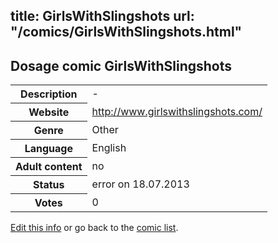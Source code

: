 title: GirlsWithSlingshots
url: "/comics/GirlsWithSlingshots.html"
---
Dosage comic GirlsWithSlingshots
-----------------------------------------

<p id="msg"></p>
<script type="text/javascript">
if (window.location.search === '?edit_info_mail=sent_ok') {
  var elem = document.getElementById("msg");
  elem.innerHTML = 'Edited information sucessfully sent for review, which is usually done daily. Thanks!';
  elem.className = 'ok';
}
</script>
<table class="comicinfo">
<tr>
<th>Description</th><td>-</td>
</tr>
<tr>
<th>Website</th><td><a href="http://www.girlswithslingshots.com/">http://www.girlswithslingshots.com/</a></td>
</tr>
<tr>
<th>Genre</th><td>Other</td>
</tr>
<tr>
<th>Language</th><td>English</td>
</tr>
<tr>
<th>Adult content</th><td>no</td>
</tr>
<tr>
<th>Status</th><td>error on 18.07.2013</td>
</tr>
<tr>
<th>Votes</th><td>0</td>
</tr>
</table>

[Edit this info](GirlsWithSlingshots_edit.html) or go back to the [comic list](../comic-index.html).

